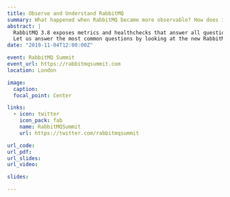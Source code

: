 ```yaml
---
title: Observe and Understand RabbitMQ
summary: What happened when RabbitMQ became more observable? How does it work?
abstract: |
  RabbitMQ 3.8 exposes metrics and healthchecks that answer all questions.
  Let us answer the most common questions by looking at the new RabbitMQ metrics.
date: "2019-11-04T12:00:00Z"

event: RabbitMQ Summit
event_url: https://rabbitmqsummit.com
location: London

image:
  caption:
  focal_point: Center

links:
  - icon: twitter
    icon_pack: fab
    name: RabbitMQSummit
    url: https://twitter.com/rabbitmqsummit

url_code:
url_pdf:
url_slides:
url_video:

slides:

---
```

